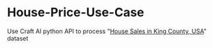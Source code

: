 # House-Price-Use-Case
Use Craft AI python API to process "[House Sales in King County, USA](https://www.kaggle.com/harlfoxem/housesalesprediction/kernels)" dataset
